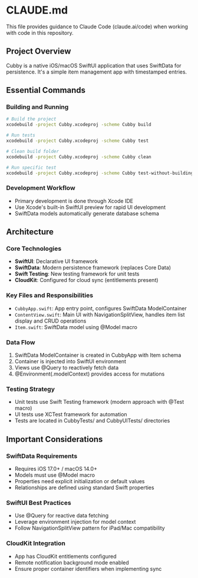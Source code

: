 # CLAUDE.md

This file provides guidance to Claude Code (claude.ai/code) when working with code in this repository.

## Project Overview

Cubby is a native iOS/macOS SwiftUI application that uses SwiftData for persistence. It's a simple item management app with timestamped entries.

## Essential Commands

### Building and Running
```bash
# Build the project
xcodebuild -project Cubby.xcodeproj -scheme Cubby build

# Run tests
xcodebuild -project Cubby.xcodeproj -scheme Cubby test

# Clean build folder
xcodebuild -project Cubby.xcodeproj -scheme Cubby clean

# Run specific test
xcodebuild -project Cubby.xcodeproj -scheme Cubby test-without-building -only-testing:CubbyTests/CubbyTests/testExample
```

### Development Workflow
- Primary development is done through Xcode IDE
- Use Xcode's built-in SwiftUI preview for rapid UI development
- SwiftData models automatically generate database schema

## Architecture

### Core Technologies
- **SwiftUI**: Declarative UI framework
- **SwiftData**: Modern persistence framework (replaces Core Data)
- **Swift Testing**: New testing framework for unit tests
- **CloudKit**: Configured for cloud sync (entitlements present)

### Key Files and Responsibilities
- `CubbyApp.swift`: App entry point, configures SwiftData ModelContainer
- `ContentView.swift`: Main UI with NavigationSplitView, handles item list display and CRUD operations
- `Item.swift`: SwiftData model using @Model macro

### Data Flow
1. SwiftData ModelContainer is created in CubbyApp with Item schema
2. Container is injected into SwiftUI environment
3. Views use @Query to reactively fetch data
4. @Environment(\.modelContext) provides access for mutations

### Testing Strategy
- Unit tests use Swift Testing framework (modern approach with @Test macro)
- UI tests use XCTest framework for automation
- Tests are located in CubbyTests/ and CubbyUITests/ directories

## Important Considerations

### SwiftData Requirements
- Requires iOS 17.0+ / macOS 14.0+
- Models must use @Model macro
- Properties need explicit initialization or default values
- Relationships are defined using standard Swift properties

### SwiftUI Best Practices
- Use @Query for reactive data fetching
- Leverage environment injection for model context
- Follow NavigationSplitView pattern for iPad/Mac compatibility

### CloudKit Integration
- App has CloudKit entitlements configured
- Remote notification background mode enabled
- Ensure proper container identifiers when implementing sync